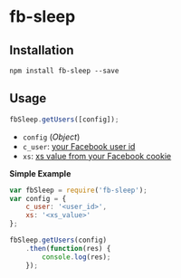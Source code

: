 # fb-sleep


## Installation
```
npm install fb-sleep --save
```

## Usage

```js
fbSleep.getUsers([config]);
```

 - `config` (_Object_)
  - `c_user`: [your Facebook user id](http://findmyfbid.com/)
  -  `xs`: [xs value from your Facebook cookie](https://gist.github.com/sqren/0e4563f258c9e85e4ae1)

**Simple Example**
```js
var fbSleep = require('fb-sleep');
var config = {
    c_user: '<user_id>',
    xs: '<xs_value>'
};

fbSleep.getUsers(config)
    .then(function(res) {
        console.log(res);
    });
```

